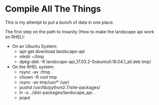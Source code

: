 # Compile All The Things

This is my attempt to put a bunch of data in one place.

The first step on the path to insanity (How to make the landscape api work on RHEL):

  - On an Ubuntu System:
    - apt-get download landscape-api
    - mkdir ~/tmp
    - dpkg-deb -R landscape-api_17.03.2-0ubuntu0.16.04.1_all.deb tmp/
  - On the RHEL system:
    - rsync -av <ubuntuserver>:<path>/tmp .
    - chown -R root tmp
    - rsync -av tmp/usr/* /usr/
    - pushd /usr/lib/python2.7/site-packages/
    - ln -s ../dist-packages/landscape_api .
    - popd
